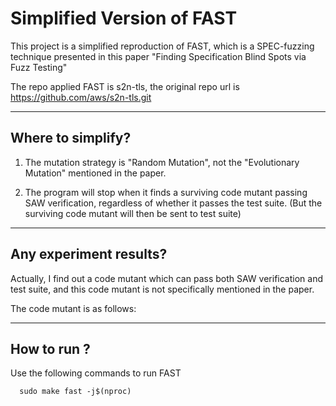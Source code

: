# Simplified Version of FAST

This project is a simplified reproduction of FAST, which is a SPEC-fuzzing technique presented in this paper "Finding Specification Blind Spots via Fuzz Testing"

The repo applied FAST is s2n-tls, the original repo url is https://github.com/aws/s2n-tls.git

---

## Where to simplify?

1. The mutation strategy is "Random Mutation", not the "Evolutionary Mutation" mentioned in the paper.

2. The program will stop when it finds a surviving code mutant passing SAW verification, regardless of whether it passes the test suite. (But the surviving code mutant will then be sent to test suite)

--- 

## Any experiment results?

Actually, I find out a code mutant which can pass both SAW verification and test suite, and this code mutant is not specifically mentioned in the paper.

The code mutant is as follows:


---

## How to run ?

Use the following commands to run FAST
```
  sudo make fast -j$(nproc)
```



